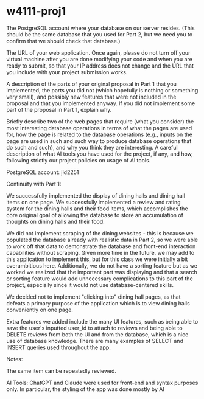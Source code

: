 # w4111-proj1

The PostgreSQL account where your database on our server resides. (This should be the same database that you used for Part 2, but we need you to confirm that we should check that database.)

The URL of your web application. Once again, please do not turn off your virtual machine after you are done modifying your code and when you are ready to submit, so that your IP address does not change and the URL that you include with your project submission works.

A description of the parts of your original proposal in Part 1 that you implemented, the parts you did not (which hopefully is nothing or something very small), and possibly new features that were not included in the proposal and that you implemented anyway. If you did not implement some part of the proposal in Part 1, explain why.


Briefly describe two of the web pages that require (what you consider) the most interesting database operations in terms of what the pages are used for, how the page is related to the database operations (e.g., inputs on the page are used in such and such way to produce database operations that do such and such), and why you think they are interesting.
A careful description of what AI tools you have used for the project, if any, and how, following strictly our project policies on usage of AI tools.

PostgreSQL account: jld2251

Continuity with Part 1:

We successfully implemented the display of dining halls and dining hall items on one page. We successfully implemented a review and rating system for the dining halls and their food items, which accomplishes the core original goal of allowing the database to store an accumulation of thoughts on dining halls and their food. 

We did not implement scraping of the dining websites - this is because we populated the database already with realistic data in Part 2, so we were able to work off that data to demonstrate the database and front-end interaction capabilities without scraping. Given more time in the future, we may add to this application to implement this, but for this class we were initially a bit overambitious here.
Additionally, we do not have a sorting feature but as we worked we realized that the important part was displaying and that a search or sorting feature would add unnecessary complications to this part of the project, especially since it would not use database-centered skills. 

We decided not to implement "clicking into" dining hall pages, as that defeats a primary purpose of the application which is to view dining halls conveniently on one page.

Extra features we added include the many UI features, such as being able to save the user's inputted user_id to attach to reviews and being able to DELETE reviews from both the UI and from the database, which is a nice use of database knowledge. There are many examples of SELECT and INSERT queries used throughout the app. 

Notes:

The same item can be repeatedly reviewed. 





AI Tools:
ChatGPT and Claude were used for front-end and syntax purposes only. In particular, the styling of the app was done mostly by AI